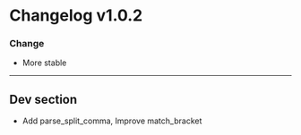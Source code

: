 # Changelog v1.0.2

### Change
- More stable 

---

## Dev section

- Add parse_split_comma, Improve match_bracket